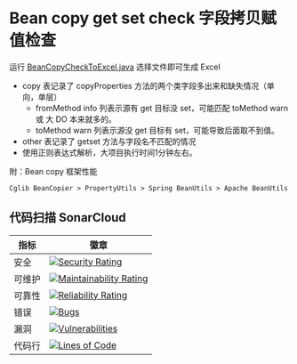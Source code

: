 # Bean copy get set check 字段拷贝赋值检查

运行 [BeanCopyCheckToExcel.java](src/main/java/io/github/linwancen/bean/check/copy/BeanCopyCheckToExcel.java)
选择文件即可生成 Excel

- copy 表记录了 copyProperties 方法的两个类字段多出来和缺失情况（单向，单层）
  - fromMethod info 列表示源有 get 目标没 set，可能匹配 toMethod warn 或 大 DO 本来就多的。
  - toMethod warn 列表示源没 get 目标有 set，可能导致后面取不到值。
- other 表记录了 getset 方法与字段名不匹配的情况
- 使用正则表达式解析，大项目执行时间1分钟左右。

附：Bean copy 框架性能
```
Cglib BeanCopier > PropertyUtils > Spring BeanUtils > Apache BeanUtils
```

## 代码扫描 SonarCloud

| 指标   | 徽章                                                                                                                                                                                                                |
|--------|---------------------------------------------------------------------------------------------------------------------------------------------------------------------------------------------------------------------|
| 安全   | [![Security Rating](https://sonarcloud.io/api/project_badges/measure?project=LinWanCen_bean-copy-get-set-check&metric=security_rating)](https://sonarcloud.io/dashboard?id=LinWanCen_bean-copy-get-set-check)       |
| 可维护 | [![Maintainability Rating](https://sonarcloud.io/api/project_badges/measure?project=LinWanCen_bean-copy-get-set-check&metric=sqale_rating)](https://sonarcloud.io/dashboard?id=LinWanCen_bean-copy-get-set-check)   |
| 可靠性 | [![Reliability Rating](https://sonarcloud.io/api/project_badges/measure?project=LinWanCen_bean-copy-get-set-check&metric=reliability_rating)](https://sonarcloud.io/dashboard?id=LinWanCen_bean-copy-get-set-check) |
| 错误   | [![Bugs](https://sonarcloud.io/api/project_badges/measure?project=LinWanCen_bean-copy-get-set-check&metric=bugs)](https://sonarcloud.io/dashboard?id=LinWanCen_bean-copy-get-set-check)                             |
| 漏洞   | [![Vulnerabilities](https://sonarcloud.io/api/project_badges/measure?project=LinWanCen_bean-copy-get-set-check&metric=vulnerabilities)](https://sonarcloud.io/dashboard?id=LinWanCen_bean-copy-get-set-check)       |
| 代码行 | [![Lines of Code](https://sonarcloud.io/api/project_badges/measure?project=LinWanCen_bean-copy-get-set-check&metric=ncloc)](https://sonarcloud.io/dashboard?id=LinWanCen_bean-copy-get-set-check)                   |
